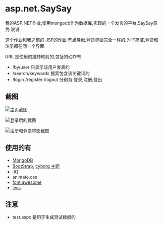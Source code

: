 asp.net.SaySay
==============

我的ASP.NET作业,使用mongodb作为数据库,实现的一个发言的平台,SaySay意为 说说.

这个作业和我之前的 [JSP的作业](https://github.com/WenerLove/java.blog)
有点类似,登录界面完全一样的,为了简洁,登录和注册都在同一个界面.

URL 是使用的跳转映射的,包括的动作有

* /by/user 只显示该用户发表的
* /search/keywords 搜索包含该关键词的
* /login /register /logout 分别为 登录,注册,登出

截图
----

![](https://raw.github.com/WenerLove/asp.net.SaySay/master/screenshot_index.png "主页截图")

![](https://raw.github.com/WenerLove/asp.net.SaySay/master/screenshot_loggedin.png "登录后的截图")

![](https://raw.github.com/WenerLove/asp.net.SaySay/master/screenshot_login_and_register.png "注册和登录界面截图")

使用的有
--------

* [MongoDB](http://mongodb.org)
* [BootStrap](http://getbootstrap.com/), [cyborg 主题](http://bootswatch.com/cyborg/)
* JQ
* animate.css
* [font awesome](http://fontawesome.io/)
* [less](http://lesscss.org/)

注意
----

* test.aspx 是用于生成测试数据的